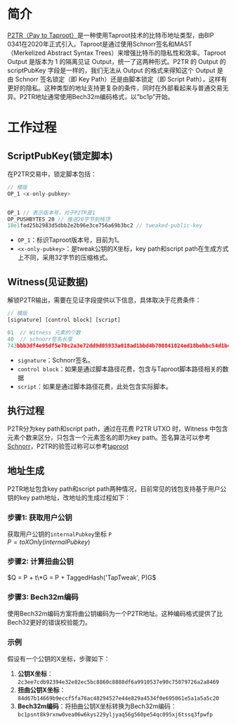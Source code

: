 # 简介

[P2TR（Pay to Taproot）](../wallet/address.js#L45)是一种使用Taproot技术的比特币地址类型，由BIP 0341在2020年正式引入。Taproot是通过使用Schnorr签名和MAST（Merkelized Abstract Syntax Trees）来增强比特币的隐私性和效率。Taproot Output 是版本为 1 的隔离见证 Output，统一了这两种形式。P2TR 的 Output 的 scriptPubKey 字段是一样的，我们无法从 Output 的格式来得知这个 Output 是由 Schnorr 签名锁定（即 Key Path）还是由脚本锁定（即 Script Path），这样有更好的隐私。这种类型的地址支持更复杂的条件，同时在外部看起来与普通交易无异。P2TR地址通常使用Bech32m编码格式，以“bc1p”开始。

# 工作过程

## ScriptPubKey(锁定脚本)

在P2TR交易中，锁定脚本包括：

```js
// 模版
OP_1 <x-only-pubkey>


OP_1 // 表示版本号，对于P2TR是1
OP_PUSHBYTES_20 // 推送20字节到栈顶
18e1fad25b2983d5dbb2e2b96e3ce756a69b3bc2 // tweaked-public-key
```

- `OP_1`：标识Taproot版本号，目前为1。
- `<x-only-pubkey>`：是tweak公钥的X坐标，key path和script path在生成方式上不同，采用32字节的压缩格式。

## Witness(见证数据)

解锁P2TR输出，需要在见证字段提供以下信息，具体取决于花费条件：

```js
// 模版
[signature] [control block] [script]

01  // Witness 元素的个数
40  // schnorr签名长度
743bbb3df4e95df5e70c2a3e72dd9d05933a018ad1bbd4b700841824ed18bebbc54d1b4d03b252aaa5c373390c68ba119fdf70e0bab71694a4db0da3fe8fefcc  // schnorr签名
```

- `signature`：Schnorr签名。
- `control block`：如果是通过脚本路径花费，包含与Taproot脚本路径相关的数据
- `script`：如果是通过脚本路径花费，此处包含实际脚本。

## 执行过程

P2TR分为key path和script path，通过在花费 P2TR UTXO 时，Witness 中包含元素个数来区分，只包含一个元素签名的即为key path。签名算法可以参考[Schnorr](../signature/README.md#L105)，P2TR的验签过称可以参考[taproot](https://aandds.com/blog/bitcoin-taproot.html)

## 地址生成

P2TR地址包含key path和script path两种情况，目前常见的钱包支持基于用户公钥的key path地址，改地址的生成过程如下：

### 步骤1: 获取用户公钥

获取用户公钥的`internalPubkey`坐标 `P`  
 $P = toXOnly(internalPubkey)$

### 步骤2: 计算扭曲公钥

$Q = P + t\*G = P + TaggedHash('TapTweak', P)G$

### 步骤3: Bech32m编码

使用Bech32m编码方案将曲公钥编码为一个P2TR地址。这种编码格式提供了比Bech32更好的错误校验能力。

### 示例

假设有一个公钥的X坐标，步骤如下：

1. **公钥X坐标**： `2c3ee7cdb92394e32e82ec5bc8860c8888df6a9910537e90c75079726a2a8469`
2. **扭曲公钥X坐标**： `84d67b14669b9eccf5fa76ac48294527e44e829a4534f0e695061e5a1a5a5c20`
3. **Bech32m编码**：将扭曲公钥X坐标转换为Bech32m编码：`bc1psnt8k9rxnw0vea06w6kys229yljyaq56g560pe54qc095xj6tssq3fpwfp`
